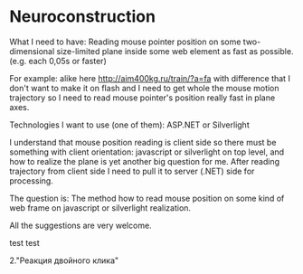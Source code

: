 Neuroconstruction
=================

What I need to have: Reading mouse pointer position on some two-dimensional size-limited plane inside some web element as fast as possible. (e.g. each 0,05s or faster)

For example: alike here http://aim400kg.ru/train/?a=fa with difference that I don't want to make it on flash and I need to get whole the mouse motion trajectory so I need to read mouse pointer's position really fast in plane axes.

Technologies I want to use (one of them): ASP.NET or Silverlight

I understand that mouse position reading is client side so there must be something with client orientation: javascript or silverlight on top level, and how to realize the plane is yet another big question for me. After reading trajectory from client side I need to pull it to server (.NET) side for processing.

The question is: The method how to read mouse position on some kind of web frame on javascript or silverlight realization.

All the suggestions are very welcome.

test test

2."Реакция двойного клика"